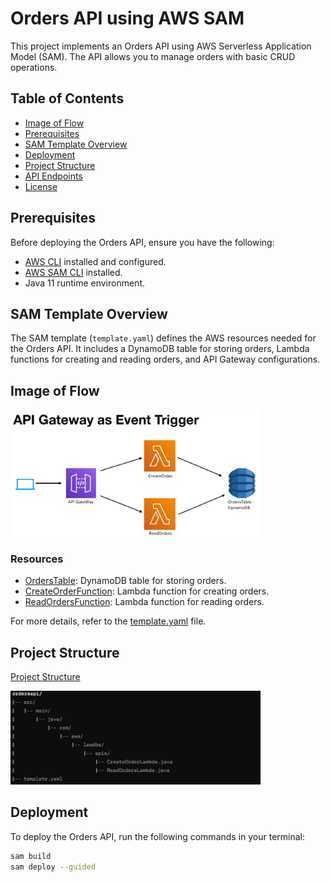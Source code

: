 # Orders API using AWS SAM

This project implements an Orders API using AWS Serverless Application Model (SAM). The API allows you to manage orders with basic CRUD operations.

## Table of Contents

- [Image of Flow](#image-of-flow)
- [Prerequisites](#prerequisites)
- [SAM Template Overview](#sam-template-overview)
- [Deployment](#deployment)
- [Project Structure](#project-structure)
- [API Endpoints](#api-endpoints)
- [License](#license)


## Prerequisites

Before deploying the Orders API, ensure you have the following:

- [AWS CLI](https://aws.amazon.com/cli/) installed and configured.
- [AWS SAM CLI](https://docs.aws.amazon.com/serverless-application-model/latest/developerguide/serverless-sam-cli-install.html) installed.
- Java 11 runtime environment.

## SAM Template Overview

The SAM template (`template.yaml`) defines the AWS resources needed for the Orders API. It includes a DynamoDB table for storing orders, Lambda functions for creating and reading orders, and API Gateway configurations.

## Image of Flow

<img src="./APIGW.png" alt="Orders API Flow" width="400">

### Resources

- [OrdersTable](#orderstable): DynamoDB table for storing orders.
- [CreateOrderFunction](#createorderfunction): Lambda function for creating orders.
- [ReadOrdersFunction](#readordersfunction): Lambda function for reading orders.

For more details, refer to the [template.yaml](template.yaml) file.

## Project Structure

[Project Structure](./Project%20Structure.png)

<img src="./Project Structure.png" alt="Project Structure" width="400">

## Deployment

To deploy the Orders API, run the following commands in your terminal:

```bash
sam build
sam deploy --guided